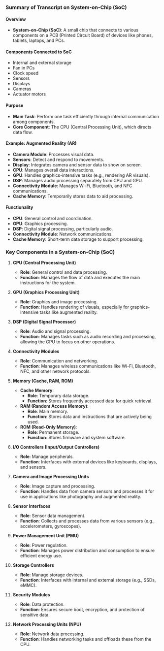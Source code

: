 ### Summary of Transcript on System-on-Chip (SoC)

#### Overview
- **System-on-Chip (SoC)**: A small chip that connects to various components on a PCB (Printed Circuit Board) of devices like phones, tablets, laptops, and PCs.

#### Components Connected to SoC
- Internal and external storage
- Fan in PCs
- Clock speed
- Sensors
- Displays
- Cameras
- Actuator motors

#### Purpose
- **Main Task**: Perform one task efficiently through internal communication among components.
- **Core Component**: The CPU (Central Processing Unit), which directs data flow.

#### Example: Augmented Reality (AR)
- **Camera Module**: Processes visual data.
- **Sensors**: Detect and respond to movements.
- **Display**: Integrates camera and sensor data to show on screen.
- **CPU**: Manages overall data interactions.
- **GPU**: Handles graphics-intensive tasks (e.g., rendering AR visuals).
- **DSP**: Manages audio processing separately from CPU and GPU.
- **Connectivity Module**: Manages Wi-Fi, Bluetooth, and NFC communications.
- **Cache Memory**: Temporarily stores data to aid processing.

#### Functionality
- **CPU**: General control and coordination.
- **GPU**: Graphics processing.
- **DSP**: Digital signal processing, particularly audio.
- **Connectivity Module**: Network communications.
- **Cache Memory**: Short-term data storage to support processing.

### Key Components in a System-on-Chip (SoC)

1. **CPU (Central Processing Unit)**
   - **Role**: General control and data processing.
   - **Function**: Manages the flow of data and executes the main instructions for the system.

2. **GPU (Graphics Processing Unit)**
   - **Role**: Graphics and image processing.
   - **Function**: Handles rendering of visuals, especially for graphics-intensive tasks like augmented reality.

3. **DSP (Digital Signal Processor)**
   - **Role**: Audio and signal processing.
   - **Function**: Manages tasks such as audio recording and processing, allowing the CPU to focus on other operations.

4. **Connectivity Modules**
   - **Role**: Communication and networking.
   - **Function**: Manages wireless communications like Wi-Fi, Bluetooth, NFC, and other network protocols.

5. **Memory (Cache, RAM, ROM)**
   - **Cache Memory**:
     - **Role**: Temporary data storage.
     - **Function**: Stores frequently accessed data for quick retrieval.
   - **RAM (Random Access Memory)**:
     - **Role**: Main memory.
     - **Function**: Stores data and instructions that are actively being used.
   - **ROM (Read-Only Memory)**:
     - **Role**: Permanent storage.
     - **Function**: Stores firmware and system software.

6. **I/O Controllers (Input/Output Controllers)**
   - **Role**: Manage peripherals.
   - **Function**: Interfaces with external devices like keyboards, displays, and sensors.

7. **Camera and Image Processing Units**
   - **Role**: Image capture and processing.
   - **Function**: Handles data from camera sensors and processes it for use in applications like photography and augmented reality.

8. **Sensor Interfaces**
   - **Role**: Sensor data management.
   - **Function**: Collects and processes data from various sensors (e.g., accelerometers, gyroscopes).

9. **Power Management Unit (PMU)**
   - **Role**: Power regulation.
   - **Function**: Manages power distribution and consumption to ensure efficient energy use.

10. **Storage Controllers**
    - **Role**: Manage storage devices.
    - **Function**: Interfaces with internal and external storage (e.g., SSDs, eMMC).

11. **Security Modules**
    - **Role**: Data protection.
    - **Function**: Ensures secure boot, encryption, and protection of sensitive data.

12. **Network Processing Units (NPU)**
    - **Role**: Network data processing.
    - **Function**: Handles networking tasks and offloads these from the CPU.

